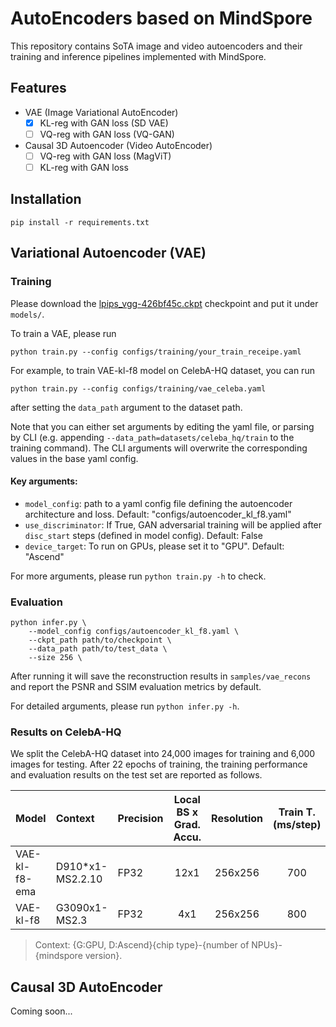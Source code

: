 # AutoEncoders based on MindSpore

This repository contains SoTA image and video autoencoders and their training and inference pipelines implemented with MindSpore.

## Features
- VAE (Image Variational AutoEncoder)
    - [x] KL-reg with GAN loss (SD VAE)
    - [ ] VQ-reg with GAN loss (VQ-GAN)
- Causal 3D Autoencoder (Video AutoEncoder)
    - [ ] VQ-reg with GAN loss (MagViT)
    - [ ] KL-reg with GAN loss

## Installation

```
pip install -r requirements.txt
```

## Variational Autoencoder (VAE)

### Training

Please download the [lpips_vgg-426bf45c.ckpt](https://download-mindspore.osinfra.cn/toolkits/mindone/autoencoders/lpips_vgg-426bf45c.ckpt) checkpoint and put it under `models/`.

To train a VAE, please run
```
python train.py --config configs/training/your_train_receipe.yaml
```



For example, to train VAE-kl-f8 model on CelebA-HQ dataset, you can run
```
python train.py --config configs/training/vae_celeba.yaml
```
after setting the `data_path` argument to the dataset path.

Note that you can either set arguments by editing the yaml file, or parsing by CLI (e.g. appending `--data_path=datasets/celeba_hq/train` to the training command). The CLI arguments will overwrite the corresponding values in the base yaml config.

#### Key arguments:

- `model_config`: path to a yaml config file defining the autoencoder architecture and loss. Default: "configs/autoencoder_kl_f8.yaml"
- `use_discriminator`: If True, GAN adversarial training will be applied after `disc_start` steps (defined in model config). Default: False
- `device_target`: To run on GPUs, please set it to "GPU". Default: "Ascend"

<!--
Note that `calculate_adaptive_weight` is not used currently compared to torch GAN.
-->

For more arguments, please run `python train.py -h` to check.

### Evaluation

```
python infer.py \
    --model_config configs/autoencoder_kl_f8.yaml \
    --ckpt_path path/to/checkpoint \
    --data_path path/to/test_data \
    --size 256 \
```
After running it will save the reconstruction results in `samples/vae_recons` and report the PSNR and SSIM evaluation metrics by default.

For detailed arguments, please run `python infer.py -h`.

### Results on CelebA-HQ

We split the CelebA-HQ dataset into 24,000 images for training and 6,000 images for testing. After 22 epochs of training, the training performance and evaluation results on the test set are reported as follows.


| Model          |   Context   |  Precision         | Local BS x Grad. Accu.  |   Resolution  |  Train T. (ms/step)  |  Train FPS  |   PSNR↑    | SSIM↑  |
|:---------------|:---------------|:--------------|:-----------------------:|:----------:|:------------:|:----------------:|:----------------:|:----------------:|
| VAE-kl-f8-ema    |    D910\*x1-MS2.2.10       |      FP32   |      12x1    |    256x256  |    700      |  17.14   |   32    |  0.89    |
| VAE-kl-f8    |    G3090x1-MS2.3       |      FP32   |      4x1    |    256x256  | 800      |   5  |    32.37   |  0.90    |
> Context: {G:GPU, D:Ascend}{chip type}-{number of NPUs}-{mindspore version}.


<!-- TODO: attach results
Here are some visualization on the reconstruction results.
-->

## Causal 3D AutoEncoder

Coming soon...
